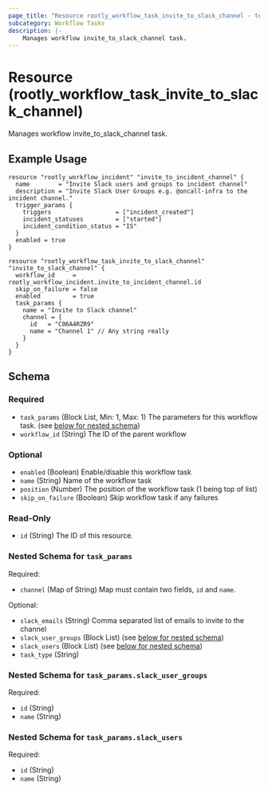 ```yaml
---
page_title: "Resource rootly_workflow_task_invite_to_slack_channel - terraform-provider-rootly"
subcategory: Workflow Tasks
description: |-
    Manages workflow invite_to_slack_channel task.
---
```


# Resource (rootly_workflow_task_invite_to_slack_channel)

Manages workflow invite_to_slack_channel task.

## Example Usage

```shell
resource "rootly_workflow_incident" "invite_to_incident_channel" {
  name        = "Invite Slack users and groups to incident channel"
  description = "Invite Slack User Groups e.g. @oncall-infra to the incident channel."
  trigger_params {
    triggers                  = ["incident_created"]
    incident_statuses         = ["started"]
    incident_condition_status = "IS"
  }
  enabled = true
}

resource "rootly_workflow_task_invite_to_slack_channel" "invite_to_slack_channel" {
  workflow_id     = rootly_workflow_incident.invite_to_incident_channel.id
  skip_on_failure = false
  enabled         = true
  task_params {
    name = "Invite to Slack channel"
    channel = {
      id   = "C06A4RZR9"
      name = "Channel 1" // Any string really
    }
  }
}
```

<!-- schema generated by tfplugindocs -->
## Schema

### Required

- `task_params` (Block List, Min: 1, Max: 1) The parameters for this workflow task. (see [below for nested schema](#nestedblock--task_params))
- `workflow_id` (String) The ID of the parent workflow

### Optional

- `enabled` (Boolean) Enable/disable this workflow task
- `name` (String) Name of the workflow task
- `position` (Number) The position of the workflow task (1 being top of list)
- `skip_on_failure` (Boolean) Skip workflow task if any failures

### Read-Only

- `id` (String) The ID of this resource.

<a id="nestedblock--task_params"></a>
### Nested Schema for `task_params`

Required:

- `channel` (Map of String) Map must contain two fields, `id` and `name`.

Optional:

- `slack_emails` (String) Comma separated list of emails to invite to the channel
- `slack_user_groups` (Block List) (see [below for nested schema](#nestedblock--task_params--slack_user_groups))
- `slack_users` (Block List) (see [below for nested schema](#nestedblock--task_params--slack_users))
- `task_type` (String)

<a id="nestedblock--task_params--slack_user_groups"></a>
### Nested Schema for `task_params.slack_user_groups`

Required:

- `id` (String)
- `name` (String)


<a id="nestedblock--task_params--slack_users"></a>
### Nested Schema for `task_params.slack_users`

Required:

- `id` (String)
- `name` (String)
